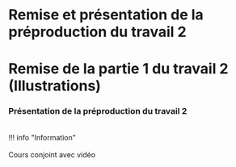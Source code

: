 # Remise et présentation de la préproduction du travail 2     
# Remise de la partie 1 du travail 2 (Illustrations)     
### Présentation de la préproduction du travail 2   
<intlink href="../exercices_ae/travail2"></intlink>   
!!! info "Information"<br><br>       Cours conjoint avec vidéo<br>
